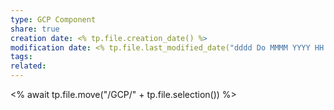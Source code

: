 ```yaml
---
type: GCP Component 
share: true
creation date: <% tp.file.creation_date() %>
modification date: <% tp.file.last_modified_date("dddd Do MMMM YYYY HH:mm:ss") %>
tags:
related:
---
```


<% await tp.file.move("/GCP/" + tp.file.selection()) %>
